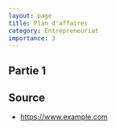 ```yaml
---
layout: page
title: Plan d'affaires
category: Entrepreneuriat
importance: 3
---
```


## Partie 1

## Source
- <https://www.example.com>
